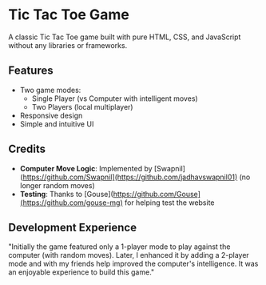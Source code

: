 # Tic Tac Toe Game

A classic Tic Tac Toe game built with pure HTML, CSS, and JavaScript without any libraries or frameworks.

## Features

- Two game modes:
  - Single Player (vs Computer with intelligent moves)
  - Two Players (local multiplayer)
- Responsive design
- Simple and intuitive UI

## Credits

- **Computer Move Logic**: Implemented by [Swapnil](https://github.com/Swapnil](https://github.com/jadhavswapnil01) (no longer random moves)
- **Testing**: Thanks to [Gouse](https://github.com/Gouse](https://github.com/gouse-mg) for helping test the website

## Development Experience

"Initially the game featured only a 1-player mode to play against the computer (with random moves). Later, I enhanced it by adding a 2-player mode and with my friends help improved the computer's intelligence. It was an enjoyable experience to build this game."
